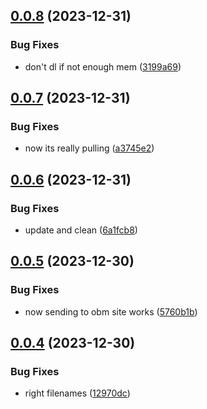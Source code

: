 ## [0.0.8](https://github.com/technovangelist/obm/compare/v0.0.7...v0.0.8) (2023-12-31)


### Bug Fixes

* don't dl if not enough mem ([3199a69](https://github.com/technovangelist/obm/commit/3199a69011f294a2e41000963615a4a033456469))



## [0.0.7](https://github.com/technovangelist/obm/compare/v0.0.6...v0.0.7) (2023-12-31)


### Bug Fixes

* now its really pulling ([a3745e2](https://github.com/technovangelist/obm/commit/a3745e2df8c7283a6aa145108acc956da258f7c4))



## [0.0.6](https://github.com/technovangelist/obm/compare/v0.0.5...v0.0.6) (2023-12-31)


### Bug Fixes

* update and clean ([6a1fcb8](https://github.com/technovangelist/obm/commit/6a1fcb8bdbac3f49e26ecf8bf6cff3e4218cd42f))



## [0.0.5](https://github.com/technovangelist/obm/compare/v0.0.4...v0.0.5) (2023-12-30)


### Bug Fixes

* now sending to obm site works ([5760b1b](https://github.com/technovangelist/obm/commit/5760b1bc2f997076d505e6e655d0dff387acfebd))



## [0.0.4](https://github.com/technovangelist/obm/compare/v0.0.3...v0.0.4) (2023-12-30)


### Bug Fixes

* right filenames ([12970dc](https://github.com/technovangelist/obm/commit/12970dcaf966c70b6c5347cce38e1f0b0d4bdd81))



